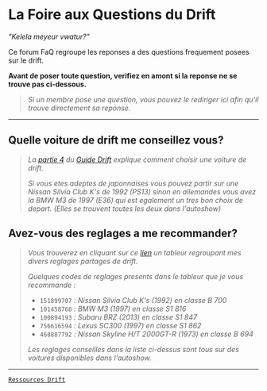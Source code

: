 # La Foire aux Questions du Drift

*"Kelela meyeur vwatur?"*

Ce forum FaQ regroupe les reponses a des questions frequement posees sur le drift.

**Avant de poser toute question, verifiez en amont si la reponse ne se trouve pas ci-dessous.**

> *Si un membre pose une question, vous pouvez le rediriger ici afin qu'il trouve directement sa reponse.*

-----

## Quelle voiture de drift me conseillez vous?
> *La [partie 4](https://github.com/Plunne/Forza/blob/main/Guide/Guide4.md#iv-choisir-sa-voiture) du [Guide Drift](https://github.com/Plunne/Forza/blob/main/Guide/README.md#guide-du-drift-forza-horizon) explique comment choisir une voiture de drift.*
> 
> *Si vous etes adeptes de japonnaises vous pouvez partir sur une Nissan Silvia Club K's de 1992 (PS13) sinon en allemandes vous avez la BMW M3 de 1997 (E36) qui est egalement un tres bon choix de depart. (Elles se trouvent toutes les deux dans l'autoshow)*

## Avez-vous des reglages a me recommander?
> *Vous trouverez en cliquant sur ce [lien](https://docs.google.com/spreadsheets/d/1BO3uOvNW6Lg_iAkyscYnbYBSvc54A27yQsxywqvDtTo/edit?usp=sharing) un tableur regroupant mes divers reglages partages de drift.*
> 
> *Quelques codes de reglages presents dans le tableur que je vous recommande :*
> - `151899707` *: Nissan Silvia Club K's (1992) en classe B 700*
> - `101458768` *: BMW M3 (1997) en classe S1 816*
> - `100894193` *: Subaru BRZ (2013) en classe S1 847*
> - `756616594` *: Lexus SC300 (1997) en classe S1 862*
> - `468887792` *: Nissan Skyline H/T 2000GT-R  (1973) en classe B 694*
> 
> *Les reglages conseilles dans la liste ci-dessus sont tous sur des voitures disponibles dans l'autoshow.*

-----

[`Ressources Drift`](https://github.com/Plunne/Forza/blob/main/README.md)